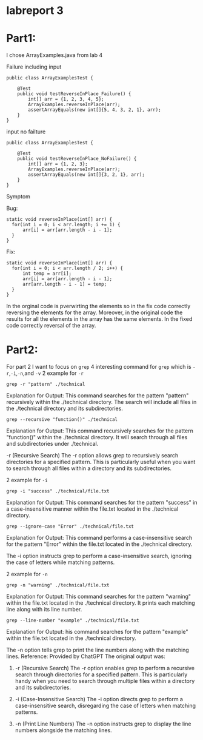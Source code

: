 # labreport 3
# Part1:
I chose ArrayExamples.java from lab 4 

Failure including input 
```
public class ArrayExamplesTest {

    @Test
    public void testReverseInPlace_Failure() {
        int[] arr = {1, 2, 3, 4, 5};
        ArrayExamples.reverseInPlace(arr);
        assertArrayEquals(new int[]{5, 4, 3, 2, 1}, arr);
    }
}
```

input no failture 
```
public class ArrayExamplesTest {

    @Test
    public void testReverseInPlace_NoFailure() {
        int[] arr = {1, 2, 3};
        ArrayExamples.reverseInPlace(arr);
        assertArrayEquals(new int[]{3, 2, 1}, arr);
    }
}
```

Symptom 

  Bug:
  ```
static void reverseInPlace(int[] arr) {
    for(int i = 0; i < arr.length; i += 1) {
        arr[i] = arr[arr.length - i - 1];
    }
}

  ```

  Fix:
  ```
static void reverseInPlace(int[] arr) {
    for(int i = 0; i < arr.length / 2; i++) {
        int temp = arr[i];
        arr[i] = arr[arr.length - i - 1];
        arr[arr.length - i - 1] = temp;
    }
}
  ```
In the orginal code is pverwirting the elements so in the fix code correctly reversing the elements for the array. Moreover, in the original code the results for all the elements in the array has the same elements. 
In the fixed code correctly reversal of the array. 



# Part2:
For part 2 I want to focus on `grep`
4 interesting command for `grep` which is `-r`,`-i`,`-n`,and `-v`
2 example for `-r`
```
grep -r "pattern" ./technical
```
Explanation for Output:
This command searches for the pattern "pattern" recursively within the ./technical directory.
The search will include all files in the ./technical directory and its subdirectories.
```
grep --recursive "function()" ./technical
```
Explanation for Output: 
This command recursively searches for the pattern "function()" within the ./technical directory.
It will search through all files and subdirectories under ./technical.

-r (Recursive Search)
The -r option allows grep to recursively search directories for a specified pattern. This is particularly useful when you want to search through all files within a directory and its subdirectories.

2 example for `-i`
```
grep -i "success" ./technical/file.txt
```
Explanation for Output:
This command searches for the pattern "success" in a case-insensitive manner within the file.txt located in the ./technical directory.
```
grep --ignore-case "Error" ./technical/file.txt
```
Explanation for Output: 
This command performs a case-insensitive search for the pattern "Error" within the file.txt located in the ./technical directory.

The -i option instructs grep to perform a case-insensitive search, ignoring the case of letters while matching patterns.

2 example for `-n`
```
grep -n "warning" ./technical/file.txt
```
Explanation for Output:
This command searches for the pattern "warning" within the file.txt located in the ./technical directory.
It prints each matching line along with its line number.
```
grep --line-number "example" ./technical/file.txt
```
Explanation for Output:
his command searches for the pattern "example" within the file.txt located in the ./technical directory.

The -n option tells grep to print the line numbers along with the matching lines.
Reference: Provided by ChatGPT
The original output was:
1. -r (Recursive Search)
The -r option enables grep to perform a recursive search through directories for a specified pattern. This is particularly handy when you need to search through multiple files within a directory and its subdirectories.

2. -i (Case-Insensitive Search)
The -i option directs grep to perform a case-insensitive search, disregarding the case of letters when matching patterns.

3. -n (Print Line Numbers)
The -n option instructs grep to display the line numbers alongside the matching lines.




